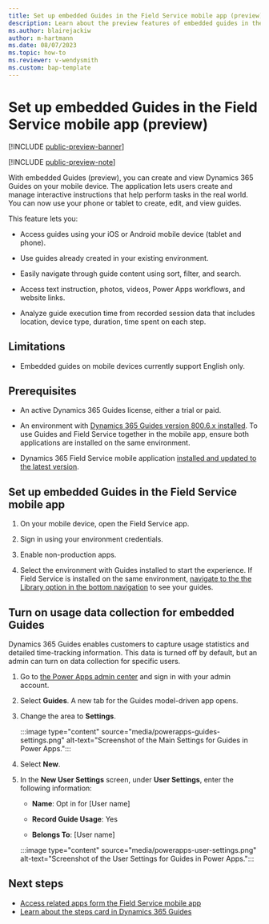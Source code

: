 ```yaml
---
title: Set up embedded Guides in the Field Service mobile app (preview)
description: Learn about the preview features of embedded guides in the Dynamics 365 Field Service mobile app.
ms.author: blairejackiw
author: m-hartmann
ms.date: 08/07/2023
ms.topic: how-to
ms.reviewer: v-wendysmith
ms.custom: bap-template
---
```


# Set up embedded Guides in the Field Service mobile app (preview)

[!INCLUDE [public-preview-banner](../includes/public-preview-banner.md)]

[!INCLUDE [public-preview-note](../includes/public-preview-note.md)]

With embedded Guides (preview), you can create and view Dynamics 365 Guides on your mobile device. The application lets users create and manage interactive instructions that help perform tasks in the real world. You can now use your phone or tablet to create, edit, and view guides.

This feature lets you:

- Access guides using your iOS or Android mobile device (tablet and phone).

- Use guides already created in your existing environment.

- Easily navigate through guide content using sort, filter, and search.

- Access text instruction, photos, videos, Power Apps workflows, and website links.

- Analyze guide execution time from recorded session data that includes location, device type, duration, time spent on each step.

## Limitations

- Embedded guides on mobile devices currently support English only.

## Prerequisites

- An active Dynamics 365 Guides license, either a trial or paid.

- An environment with [Dynamics 365 Guides version 800.6.x installed](/power-platform/admin/manage-apps#install-an-app-in-the-environment-view). To use Guides and Field Service together in the mobile app, ensure both applications are installed on the same environment.

- Dynamics 365 Field Service mobile application [installed and updated to the latest version](/dynamics365/field-service/mobile-power-app-overview).

## Set up embedded Guides in the Field Service mobile app

1. On your mobile device, open the Field Service app.

1. Sign in using your environment credentials.

1. Enable non-production apps.

1. Select the environment with Guides installed to start the experience. If Field Service is installed on the same environment, [navigate to the the Library option in the bottom navigation](/dynamics365/field-service/access-related-apps-mobile-app) to see your guides.

## Turn on usage data collection for embedded Guides

Dynamics 365 Guides enables customers to capture usage statistics and detailed time-tracking information. This data is turned off by default, but an admin can turn on data collection for specific users.

1. Go to [the Power Apps admin center](https://powerapps.microsoft.com/) and sign in with your admin account.

1. Select **Guides**. A new tab for the Guides model-driven app opens.

1. Change the area to **Settings**.

   :::image type="content" source="media/powerapps-guides-settings.png" alt-text="Screenshot of the Main Settings for Guides in Power Apps.":::  

1. Select **New**.

1. In the **New User Settings** screen, under **User Settings**, enter the following information:

   - **Name**: Opt in for [User name]

   - **Record Guide Usage**: Yes

   - **Belongs To**: [User name]

   :::image type="content" source="media/powerapps-user-settings.png" alt-text="Screenshot of the User Settings for Guides in Power Apps.":::

## Next steps

- [Access related apps form the Field Service mobile app](/dynamics365/field-service/access-related-apps-mobile-app)
- [Learn about the steps card in Dynamics 365 Guides](operator-step-card-orientation.md)
